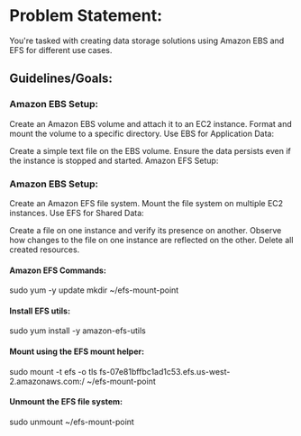 # Problem Statement:

You're tasked with creating data storage solutions using Amazon EBS and EFS for different use cases.

## Guidelines/Goals:

### Amazon EBS Setup:

Create an Amazon EBS volume and attach it to an EC2 instance.
Format and mount the volume to a specific directory.
Use EBS for Application Data:

Create a simple text file on the EBS volume.
Ensure the data persists even if the instance is stopped and started.
Amazon EFS Setup:

### Amazon EBS Setup:

Create an Amazon EFS file system.
Mount the file system on multiple EC2 instances.
Use EFS for Shared Data:

Create a file on one instance and verify its presence on another.
Observe how changes to the file on one instance are reflected on the other.
Delete all created resources.

#### Amazon EFS Commands:
sudo yum -y update
mkdir ~/efs-mount-point

#### Install EFS utils:
sudo yum install -y amazon-efs-utils

#### Mount using the EFS mount helper:
sudo mount -t efs -o tls fs-07e81bffbc1ad1c53.efs.us-west-2.amazonaws.com:/ ~/efs-mount-point

#### Unmount the EFS file system:
sudo unmount ~/efs-mount-point